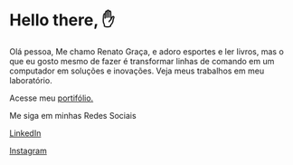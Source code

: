 # Hello there, ✋

Olá pessoa,
Me chamo Renato Graça, e adoro esportes e ler livros,
mas o que eu gosto mesmo de fazer é transformar linhas de comando em um computador em soluções e inovações.
Veja meus trabalhos em meu laboratório.

Acesse meu <a href="https://renatogsouza.github.io/">portifólio.</a>

Me siga em minhas Redes Sociais

<a href="https://www.linkedin.com/in/renato-graca/">LinkedIn</a>

<a href="">Instagram</a>
